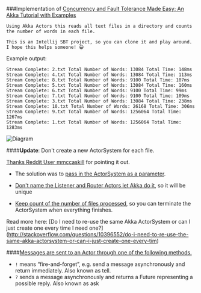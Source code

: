 ###Implementation of [Concurrency and Fault Tolerance Made Easy: An Akka Tutorial with Examples](https://www.toptal.com/scala/concurrency-and-fault-tolerance-made-easy-an-intro-to-akka)

	Using Akka Actors this reads all text files in a directory and counts the number of words in each file.

	This is an Intellij SBT project, so you can clone it and play around. I hope this helps someone! 😀

Example output:

    Stream Complete: 2.txt Total Number of Words: 13084 Total Time: 148ms
    Stream Complete: 4.txt Total Number of Words: 13084 Total Time: 113ms
    Stream Complete: 8.txt Total Number of Words: 9100 Total Time: 107ms
    Stream Complete: 5.txt Total Number of Words: 13084 Total Time: 160ms
    Stream Complete: 6.txt Total Number of Words: 9100 Total Time: 99ms
    Stream Complete: 7.txt Total Number of Words: 9100 Total Time: 109ms
    Stream Complete: 3.txt Total Number of Words: 13084 Total Time: 238ms
    Stream Complete: 10.txt Total Number of Words: 26168 Total Time: 306ms
    Stream Complete: 9.txt Total Number of Words: 1256064 Total Time: 1267ms
    Stream Complete: 1.txt Total Number of Words: 1256064 Total Time: 1283ms
	


![Diagram](http://i.imgur.com/qjs0IJD.jpg)


####**Update**: Don't create a new ActorSystem for each file.

[Thanks Reddit User mmccaskill](https://www.reddit.com/r/scala/comments/4d3mww/example_using_akka_actors_read_all_text_files_in/d1o01ez) for pointing it out.


* The solution was to [pass in the ActorSystem as a parameter](https://github.com/shehaaz/AkkaWordCounter/blob/master/src/main/scala/wordcounter/AkkaWordCounter.scala#L129). 

* [Don't name the Listener and Router Actors let Akka do it](https://github.com/shehaaz/AkkaWordCounter/blob/master/src/main/scala/wordcounter/AkkaWordCounter.scala#L133), so it will be unique 

* [Keep count of the number of files processed](https://github.com/shehaaz/AkkaWordCounter/commit/cd41a809fea38ab3215f91c892ec08245e98a84d?diff=split#diff-abd6ad6b59a22ce5db6e19ad0dd7cfafR144), so you can terminate the ActorSystem when everything finishes.


Read more here:
[Do I need to re-use the same Akka ActorSystem or can I just create one every time I need one?]
(http://stackoverflow.com/questions/10396552/do-i-need-to-re-use-the-same-akka-actorsystem-or-can-i-just-create-one-every-tim)

####[Messages are sent to an Actor through one of the following methods.](http://doc.akka.io/docs/akka/2.4.1/scala/actors.html#Send_messages)

* `!` means “fire-and-forget”, e.g. send a message asynchronously and return immediately. Also known as tell.
* `?` sends a message asynchronously and returns a Future representing a possible reply. Also known as ask
